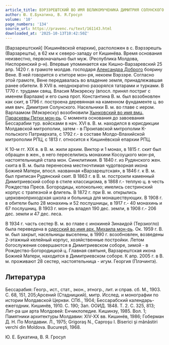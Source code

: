 ```yaml
---
article_title: ВЭРЗЭРЕШТСКИЙ ВО ИМЯ ВЕЛИКОМУЧЕНИКА ДИМИТРИЯ СОЛУНСКОГО ЖЕНСКИЙ МОНАСТЫРЬ
author: Ю. Е.Букатина, В. Я.Гросул
volume: '10'
page_numbers: '134'
source_url: https://pravenc.ru/text/161143.html
downloaded_at: '2025-10-13T10:42:50Z'
---
```


[Варзарештский] (Кишинёвской епархии), расположен в с. Вэрзэрешть (Варзарешты), в 62 км к северо-западу от Кишинёва. Время основания неизвестно, первоначально был муж. (Республика Молдова, Ниспоренский р-н). Впервые упоминается как Кишно-Варзаревский 25 апр. 1420 г. в грамоте молдав. господаря [Александра Доброго](<https://pravenc.ru/text/Александра Доброго.html>) боярину Вене. В ней говорится о ктиторе мон-ря, некоем Вэрзэре. Согласно этой грамоте, Вене передавалась во владение земля, принадлежавшая ранее обители. В XVII в. неоднократно разорялся татарами и турками. В 1770 г. трудами свящ. Власия Мэкэреску (впосл. принял постриг с именем Варлаам) и его сына прот. Константина В. м. был возобновлен как скит, в 1796 г. построена деревянная на каменном фундаменте ц. во имя вмч. Димитрия Солунского. Насельники В. м. во главе с иером. Варлаамом (Мэкэреску) возобновили [Хынковский во имя вмц. Параскевы Петки мон-рь](<https://pravenc.ru/text/Хынковский во имя вмц  Параскевы Петки мон-рь.html>). С момента основания до завоевания Бессарабии тур. войсками в нач. XVI в. В. м. находился в юрисдикции Молдавской митрополии, затем - в Проилавской митрополии К-польского Патриархата, с 1792 г.- в составе Молдо-Влахийской митрополии РПЦ, с 1813 г. относится к Кишинёвской епархии РПЦ.

К 10-м гг. XIX в. в В. м. жили архим. Виктор и 1 монах, в 1815 г. скит был обращен в жен., в него переселились монахини Косоуцкого мон-ря, настоятельницей стала мон. Синклитикия. В 1840 г. из Рудянского жен. скита в В. м. была перенесена местночтимая чудотворная икона Божией Матери, впосл. названная «Варзарештская», в 1846 г. к В. м. был приписан Рудянский скит. В 1863 г. в В. м. построили каменный Димитриевский собор в стиле классицизма, в 1868 г.- теплую ц. в честь Рождества Пресв. Богородицы, колокольню; имелись сестринский корпус с трапезной и флигель. В 1872 г. при В. м. открылись церковноприходская школа и больница для монашествующих. В 1908 г. в обители было 28 монахинь и 52 послушницы, в 1917 г.- 40 монахинь и 67 послушниц. В 1903 г. мон-рь владел 190 дес. земли, в 1908 г.- 206 дес. земли и 47 дес. леса.

В 1934 г. часть сестер В. м. во главе с инокиней Зинаидой (Терзиогло) была переведена в [одесский во имя арх. Михаила мон-рь](<https://pravenc.ru/text/одесский во имя арх  Михаила мон-рь.html>). Ок. 1959 г. В. м. был закрыт, насельницы выселены, в 1990 г. возобновлен, возведены 2-этажный келейный корпус, хозяйственные постройки. Летом богослужения совершаются в Димитриевском соборе, зимой - в Рождество-Богородицкой ц. Главная святыня, Варзарештская икона Божией Матери, находится в Димитриевском соборе. К апр. 2005 г. в В. м. проживают 28 сестер, настоятельница - игум. Георгия (Плэчинтэ).

## Литература

Бессарабия: Геогр., ист., стат., экон., этногр., лит. и справ. сб. М., 1903. С. 68, 151, 205;Арсений (Стадницкий), митр. Исслед. и монографии по истории Молдавской Церкви. СПб., 1904; Бессарабский календарь-ежегодник. Кишинёв, 1910. С. 190; Зап. ООИД. 1848. Т. 2. С. 325, 813; Лит-ра ши арта Молдовей: Енчиклопедие. Кишинэу, 1985. Вол. 1; Памятники архитектуры Молдавии: XIV-XX вв. Кишинёв, 1986; Гоберман Д. Н. По Молдавии. Л., 1975; Grigoraş N., Caproşu I. Biserici şi mãnãstiri verchi din Moldova. Bucureşti, 1968.

Ю. Е.  Букатина,   В. Я.  Гросул
